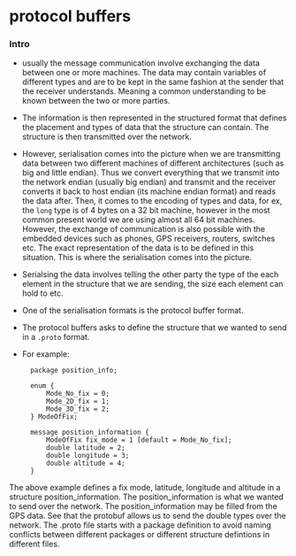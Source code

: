 # protocol buffers

### Intro

* usually the message communication involve exchanging the data between one or more machines. The data may contain variables of different types and are to be kept in the same fashion at the sender that the receiver understands. Meaning a common understanding to be known between the two or more parties.



* The information is then represented in the structured format that defines the placement and types of data that the structure can contain. The structure is then transmitted over the network.


* However, serialisation comes into the picture when we are transmitting data between two different machines of different architectures (such as big and little endian). Thus we convert everything that we transmit into the network endian (usually big endian) and transmit and the receiver converts it back to host endian (its machine endian format) and reads the data after. Then, it comes to the encoding of types and data, for ex, the `long` type is of 4 bytes on a 32 bit machine, however in the most common present world we are using almost all 64 bit machines. However, the exchange of communication is also possible with the embedded devices such as phones, GPS receivers, routers, switches etc. The exact representation of the data is to be defined in this situation. This is where the serialisation comes into the picture.


* Serialsing the data involves telling the other party the type of the each element in the structure that we are sending, the size each element can hold to etc.


* One of the serialisation formats is the protocol buffer format.


* The protocol buffers asks to define the structure that we wanted to send in a `.proto` format.


* For example:

        package position_info;
        
        enum {
            Mode_No_fix = 0;
            Mode_2D_fix = 1;
            Mode_3D_fix = 2;
        } ModeOfFix;
    
        message position_information {
            ModeOfFix fix_mode = 1 [default = Mode_No_fix];
            double latitude = 2;
            double longitude = 3;
            double altitude = 4;
        }
        
        
The above example defines a fix mode, latitude, longitude and altitude in a structure position_information. The position_information is what we wanted to send over the network. The position_information may be filled from the GPS data. See that the protobuf allows us to send the double types over the network. The .proto file starts with a package definition to avoid naming conflicts between different packages or different structure defintions in different files.
